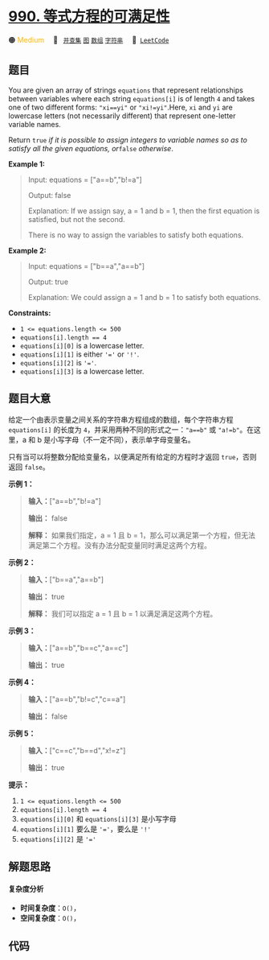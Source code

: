 # [990. 等式方程的可满足性](https://leetcode.com/problems/satisfiability-of-equality-equations)

🟠 <font color=#ffb800>Medium</font>&emsp; 🔖&ensp; [`并查集`](/leetcode/outline/tag/union-find.md) [`图`](/leetcode/outline/tag/graph.md) [`数组`](/leetcode/outline/tag/array.md) [`字符串`](/leetcode/outline/tag/string.md)&emsp; 🔗&ensp;[`LeetCode`](https://leetcode.com/problems/satisfiability-of-equality-equations)

## 题目

You are given an array of strings `equations` that represent relationships
between variables where each string `equations[i]` is of length `4` and takes
one of two different forms: `"xi==yi"` or `"xi!=yi"`.Here, `xi` and `yi` are
lowercase letters (not necessarily different) that represent one-letter
variable names.

Return `true` _if it is possible to assign integers to variable names so as to
satisfy all the given equations, or_`false` _otherwise_.



**Example 1:**

> Input: equations = ["a==b","b!=a"]
> 
> Output: false
> 
> Explanation: If we assign say, a = 1 and b = 1, then the first equation is satisfied, but not the second.
> 
> There is no way to assign the variables to satisfy both equations.

**Example 2:**

> Input: equations = ["b==a","a==b"]
> 
> Output: true
> 
> Explanation: We could assign a = 1 and b = 1 to satisfy both equations.

**Constraints:**

  * `1 <= equations.length <= 500`
  * `equations[i].length == 4`
  * `equations[i][0]` is a lowercase letter.
  * `equations[i][1]` is either `'='` or `'!'`.
  * `equations[i][2]` is `'='`.
  * `equations[i][3]` is a lowercase letter.


## 题目大意

给定一个由表示变量之间关系的字符串方程组成的数组，每个字符串方程 `equations[i]` 的长度为 `4`，并采用两种不同的形式之一：`"a==b"`
或 `"a!=b"`。在这里，a 和 b 是小写字母（不一定不同），表示单字母变量名。

只有当可以将整数分配给变量名，以便满足所有给定的方程时才返回 `true`，否则返回 `false`。



**示例 1：**

> 
> 
> 
> 
> 
> **输入：**["a==b","b!=a"]
> 
> **输出：** false
> 
> **解释：** 如果我们指定，a = 1 且 b = 1，那么可以满足第一个方程，但无法满足第二个方程。没有办法分配变量同时满足这两个方程。
> 
> 

**示例 2：**

> 
> 
> 
> 
> 
> **输入：**["b==a","a==b"]
> 
> **输出：** true
> 
> **解释：** 我们可以指定 a = 1 且 b = 1 以满足满足这两个方程。
> 
> 

**示例 3：**

> 
> 
> 
> 
> 
> **输入：**["a==b","b==c","a==c"]
> 
> **输出：** true
> 
> 

**示例 4：**

> 
> 
> 
> 
> 
> **输入：**["a==b","b!=c","c==a"]
> 
> **输出：** false
> 
> 

**示例 5：**

> 
> 
> 
> 
> 
> **输入：**["c==c","b==d","x!=z"]
> 
> **输出：** true
> 
> 



**提示：**

  1. `1 <= equations.length <= 500`
  2. `equations[i].length == 4`
  3. `equations[i][0]` 和 `equations[i][3]` 是小写字母
  4. `equations[i][1]` 要么是 `'='`，要么是 `'!'`
  5. `equations[i][2]` 是 `'='`


## 解题思路

#### 复杂度分析

- **时间复杂度**：`O()`，
- **空间复杂度**：`O()`，

## 代码

```javascript

```